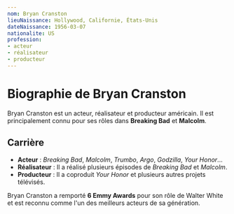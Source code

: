 ```yaml
---
nom: Bryan Cranston
lieuNaissance: Hollywood, Californie, États-Unis
dateNaissance: 1956-03-07
nationalite: US
profession:
- acteur
- réalisateur
- producteur
---
```


# Biographie de Bryan Cranston

Bryan Cranston est un acteur, réalisateur et producteur américain. Il est principalement connu pour ses rôles dans **Breaking Bad** et **Malcolm**.

## Carrière

- **Acteur** : *Breaking Bad*, *Malcolm*, *Trumbo*, *Argo*, *Godzilla*, *Your Honor*...
- **Réalisateur** : Il a réalisé plusieurs épisodes de *Breaking Bad* et *Malcolm*.
- **Producteur** : Il a coproduit *Your Honor* et plusieurs autres projets télévisés.

Bryan Cranston a remporté **6 Emmy Awards** pour son rôle de Walter White et est reconnu comme l'un des meilleurs acteurs de sa génération.
